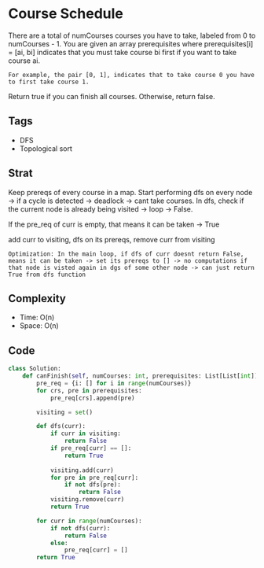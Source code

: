 # Course Schedule
There are a total of numCourses courses you have to take, labeled from 0 to numCourses - 1. You are given an array prerequisites where prerequisites[i] = [ai, bi] indicates that you must take course bi first if you want to take course ai.

    For example, the pair [0, 1], indicates that to take course 0 you have to first take course 1.

Return true if you can finish all courses. Otherwise, return false.

## Tags
- DFS
- Topological sort

## Strat
Keep prereqs of every course in a map. Start performing dfs on every node -> if a cycle is detected -> deadlock -> cant take courses. In dfs, check if the current node is already being visited -> loop -> False.

If the pre_req of curr is empty, that means it can be taken -> True

add curr to visiting, dfs on its prereqs, remove curr from visiting

`Optimization: In the main loop, if dfs of curr doesnt return False, means it can be taken -> set its prereqs to [] -> no computations if that node is visted again in dgs of some other node -> can just return True from dfs function`

## Complexity

- Time: O(n)
- Space: O(n)
 
## Code

```python
class Solution:
    def canFinish(self, numCourses: int, prerequisites: List[List[int]]) -> bool:
        pre_req = {i: [] for i in range(numCourses)}
        for crs, pre in prerequisites:
            pre_req[crs].append(pre)

        visiting = set()

        def dfs(curr):
            if curr in visiting:
                return False
            if pre_req[curr] == []:
                return True
            
            visiting.add(curr)
            for pre in pre_req[curr]:
                if not dfs(pre):
                    return False
            visiting.remove(curr)
            return True

        for curr in range(numCourses):
            if not dfs(curr):
                return False
            else:
                pre_req[curr] = []
        return True
```